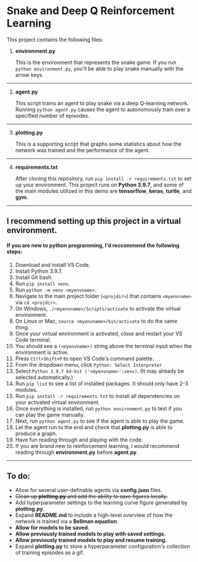 # Snake and Deep Q Reinforcement Learning

This project contains the following files:
1. **environment.py**

   This is the environment that represents the snake game. If you run `python environment.py`, you'll be able to play snake manually with the arrow keys.
____
2. **agent.py**

   This script trains an agent to play snake via a deep Q-learning network. Running `python agent.py` causes the agent to autonomously train over a specified number of episodes.
____
3. **plotting.py**

   This is a supporting script that graphs some statistics about how the network was trained and the performance of the agent.
____
4. **requirements.txt**

   After cloning this repository, run `pip install -r requirements.txt` to set up your environment. This project runs on **Python 3.9.7**, and some of the main modules utilized in this demo are **tensorflow**, **keras**, **turtle**, and **gym**.
____
## I recommend setting up this project in a **virtual environment**.
#### If you are new to python programming, I'd reccommend the following steps:
1. Download and install VS Code.
2. Install Python 3.9.7.
3. Install Git bash.
4. Run `pip install venv`.
5. Run `python -m venv <myenvname>`.
6. Navigate to the main project folder (`<projdir>`) that contains `<myenvname>` via `cd <projdir>`.
7. On Windows, `./<myenvname>/Scripts/activate` to activate the virtual environment.
8. On Linux or Mac, `source <myenvname>/bin/activate` to do the same thing.
9. Once your virtual environment is activated, close and restart your VS Code terminal.
10. You should see a `(<myenvname>)` string above the terminal input when the environment is active.
11. Press `Ctrl+Shift+P` to open VS Code's command palette.
12. From the dropdown menu, click `Python: Select Interpreter`
13. Select `Python 3.9.7 64-bit ('<myenvname>':venv)`. (It may already be selected automatically.)
14. Run `pip list` to see a list of installed packages. It should only have 2-3 modules.
15. Run `pip install -r requirements.txt` to install all dependencies on your activated virtual environment.
16. Once everything is installed, run `python environment.py` to test if you can play the game manually.
17. Next, run `python agent.py` to see if the agent is able to play the game.
18. Let the agent run to the end and check that **plotting.py** is able to produce a graph.
19. Have fun reading through and playing with the code.
20. If you are brand new to reinforcement learning, I would recommend reading through **environment.py** before **agent.py**.
____
## To do:
- Allow for several user-definable agents via **config.json** files.
- ~~Clean up **plotting.py** and add the ability to save figures locally.~~
- Add hyperparameter settings to the learning curve figure generated by **plotting.py**.
- Expand **README.md** to include a high-level overview of how the network is trained via a **Bellman equation**.
- **Allow for models to be saved.**
- **Allow previously trained models to play with saved settings.**
- **Allow previously trained models to play and resume training.**
- Expand **plotting.py** to store a hyperparameter configuration's collection of training episodes as a gif.
